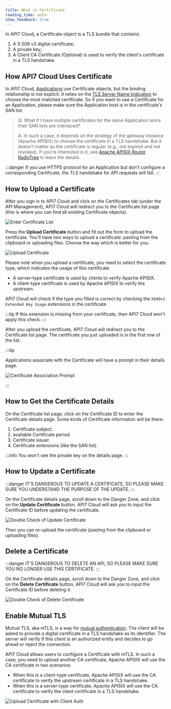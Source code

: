 ```yaml
---
title: What is Certificate
reading_time: auto
show_feedback: true
---
```


In API7 Cloud, a Certificate object is a TLS bundle that contains:

1. A X.509 v3 digital certificate;
2. A private key;
3. A Client CA Certificate (Optional) is used to verify the client's
   certificate in a TLS handshake.

How API7 Cloud Uses Certificate
-------------------------------

In API7 Cloud, [Applications](./application.md) use Certificate objects, but the
binding relationship is not explicit. It relies on the [TLS Server Name Indication](
https://en.wikipedia.org/wiki/Server_Name_Indication) to choose the most matched certificate.
So if you want to use a Certificate for an Application, please make sure the Application host
is in the certificate's SAN list.

> Q: What if I have multiple certificates for the same Application
> since their SAN lists are interlaced?
>
> A: In such a case, it depends on the strategy of the gateway instance (Apache APISIX)
> to choose the certificate in a TLS handshake. But it doesn't matter
> as the certificate is regular (e.g., not expired and not revoked).
> If you're interested in it, see [Apache APISIX Router RadixTree](https://apisix.apache.org/docs/apisix/router-radixtree)
> to learn the details.

:::danger
If you use HTTPS protocol for an Application but don't configure a corresponding Certificate,
the TLS handshake for API requests will fail.
:::

How to Upload a Certificate
---------------------------

After you sign in to API7 Cloud and click on the Certificates tab
(under the API Management), API7 Cloud will redirect you to the Certificate list page
(this is where you can find all existing Certificate objects).

![Enter Certificate List](https://static.apiseven.com/2022/12/30/enter-certificate-list.png)

Press the **Upload Certificate** button and fill out the form to upload the certificate.
You'll have two ways to upload a certificate: pasting from the clipboard or uploading files.
Choose the way which is better for you.

![Upload Certificate](https://static.apiseven.com/2022/12/30/upload-certificate.png)

Please note when you upload a certificate, you need to select the certificate type, which indicates the usage of this certificate.

* A server-type certificate is used by clients to verify Apache APISIX.
* A client-type certificate is used by Apache APISIX to verify the upstream.

API7 Cloud will check if the type you filled is correct by checking the `X509v3 Extended Key Usage` extensions in the certificate.

:::tip
If this extension is missing from your certificate, then API7 Cloud won't apply this check.
:::

After you upload the certificate, API7 Cloud will redirect you to the Certificate list page. The certificate you just uploaded is in the first row of the list.

:::tip

Applications associate with the Certificate will have a prompt in their details page.

![Certificate Association Prompt](https://static.apiseven.com/2022/12/30/certificate-association-prompt.png)

:::

How to Get the Certificate Details
----------------------------------

On the Certificate list page, click on the Certificate ID to enter the
Certificate details page. Some kinds of Certificate information will be there:

1. Certificate subject.
2. available Certificate period.
3. Certificate issuer.
4. Certificate extensions (like the SAN list).

:::info
You won't see the private key on the details page.
:::

How to Update a Certificate
---------------------------

:::danger
IT'S DANGEROUS TO UPDATE A CERTIFICATE, SO PLEASE MAKE SURE YOU UNDERSTAND
THE PURPOSE OF THE UPDATE.
:::

On the Certificate details page, scroll down to the Danger Zone, and click on the **Update Certificate**
button. API7 Cloud will ask you to input the Certificate ID before updating the certificate.

![Double Check of Update Certificate](https://static.apiseven.com/2022/12/30/update-certificate-double-check.png)

Then you can re-upload the certificate (pasting from the clipboard or uploading files).

Delete a Certificate
--------------------

:::danger
IT'S DANGEROUS TO DELETE AN API, SO PLEASE MAKE SURE YOU NO LONGER USE THIS CERTIFICATE.
:::

On the Certificate details page, scroll down to the Danger Zone, and click on the **Delete Certificate**
button. API7 Cloud will ask you to input the Certificate ID before deleting it.

![Double Check of Delete Certificate](https://static.apiseven.com/2022/12/30/delete-certificate-double-check.png)

Enable Mutual TLS
-----------------

Mutual TLS, aka mTLS, is a way for [mutual authentication](https://en.wikipedia.org/wiki/Mutual_authentication).
The client will be asked to provide a digital certificate in a TLS handshake as its identifier. The server will verify if
this client is an authorized entity and decides to go ahead or reject the connection.

API7 Cloud allows users to configure a Certificate with mTLS. In such a case, you need to upload another CA certificate,
Apache APISIX will use the CA certificate in two scenarios:

* When this is a client-type certificate, Apache APISIX will use the CA certificate to verify the upstream certificate in a TLS handshake.
* When this is a server-type certificate, Apache APISIX will use the CA certificate to verify the client certificate in a TLS handshake.

![Upload Certificate with Client Auth](https://static.apiseven.com/2022/12/30/upload-certificate-with-peer-auth.png)
